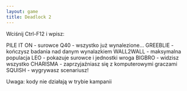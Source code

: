 ```yaml
---
layout: game
title: Deadlock 2
---
```


Wciśnij Ctrl-F12 i wpisz:

PILE IT ON 	- surowce
Q40 		- wszystko już wynalezione...
GREEBLIE 	- kończysz badania nad danym wynalazkiem
WALL2WALL 	- maksymalna populacja
LEO 		- pokazuje surowce i jednostki wroga
BIGBRO 		- widzisz wszystko
CHARISMA 	- zaprzyjaźniasz się z komputerowymi graczami
SQUISH 		- wygrywasz scenariusz!

Uwaga: kody nie działają w trybie kampanii
